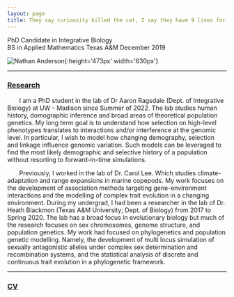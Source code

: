 ```yaml
---
layout: page
title: They say curiousity killed the cat, I say they have 9 lives for a reason. 
---
```

PhD Candidate in Integrative Biology <br>
BS in Applied Mathematics Texas A&M December 2019 

![Nathan Anderson](pic.jpg){:height='473px' width='630px'}
<hr color = '#fff'>

### [Research](http://nw-anderson.github.io/nw-anderson_research.github.io/)

&nbsp;&nbsp;&nbsp;&nbsp;&nbsp;&nbsp; I am a PhD student in the lab of Dr Aaron Ragsdale (Dept. of Integrative Biology) at UW - Madison since Summer of 2022. The lab studies human history, domographic inference and broad areas of theoretical population genetics. My long term goal is to understand how selection on high-level phenotypes translates to interactions and/or interference at the genomic level. In particular, I wish to model how changing demography, selection and linkage influence genomic variation. Such models can be leveraged to find the most likely demographic and selective history of a population without resorting to forward-in-time simulations.

&nbsp;&nbsp;&nbsp;&nbsp;&nbsp;&nbsp; Previously, I worked in the lab of Dr. Carol Lee. Which studies climate-adaptation and range expansions in marine copepods. My work focuses on the development of association methods targeting gene-environment interactions and the modelling of complex trait evolution in a changing environment. During my undergrad, I had been a researcher in the lab of Dr. Heath Blackmon (Texas A&M University; Dept. of Biology) from 2017 to Spring 2020. The lab has a broad focus in evolutionary biology but much of the research focuses on sex chromosomes, genome structure, and population genetics. My work had focused on phylogenetics and population genetic modelling. Namely, the development of multi locus simulation of sexually antagonistic alleles under complex sex determination and recombination systems, and the statistical analysis of discrete and continuous trait evolution in a phylogenetic framework.

<hr color = '#fff'>

### [CV](https://docs.google.com/document/d/1x__x_N1p2K2cdQtj4fG9xxhNSBCTvy_BpAZppW_HBHY/edit?usp=sharing)


